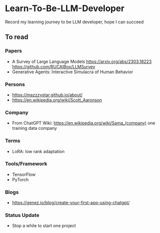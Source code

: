 # Learn-To-Be-LLM-Developer
Record my learning journey to be LLM developer, hope I can succeed

## To read
### Papers
- A Survey of Large Language Models
https://arxiv.org/abs/2303.18223
https://github.com/RUCAIBox/LLMSurvey
- Generative Agents: Interactive Simulacra of Human Behavior

### Persons
- https://mazzzystar.github.io/about/
- https://en.wikipedia.org/wiki/Scott_Aaronson

### Company
- From ChatGPT Wiki: https://en.wikipedia.org/wiki/Sama_(company) one training data company

### Terms
- LoRA: low rank adaptation

### Tools/Framework
- TensorFlow
- PyTorch

### Blogs
- https://genez.io/blog/create-your-first-app-using-chatgpt/

### Status Update
- Stop a while to start one project
